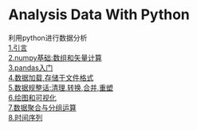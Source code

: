 # Analysis Data With Python
利用python进行数据分析\
<a href='./src/1_Introduction/'>1.引言</a>\
<a href='./src/2_numpy/'>2.numpy基础:数组和矢量计算</a>\
<a href='./src/3_pandas/'>3.pandas入门</a>\
<a href='./src/4_loadData/'>4.数据加载,存储于文件格式</a>\
<a href='./src/5_dataNormalization/'>5.数据规整话:清理,转换,合并,重塑</a>\
<a href='./src/6_drawingAndVisualization/'>6.绘图和可视化</a>\
<a href='./src/7_DataAggregationAndGroupingOperation'>7.数据聚合与分组运算</a>\
<a href='./src/8_timeSeries'>8.时间序列</a>